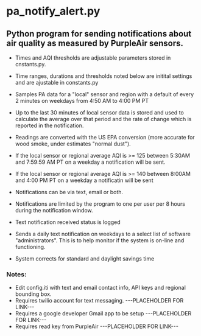 # pa_notify_alert.py
## Python program for sending notifications about air quality as measured by PurpleAir sensors.
- Times and AQI thresholds are adjustable parameters stored in cnstants.py.
 
- Time ranges, durations and thresholds noted below are initital settings and are ajustable in constants.py

- Samples PA data for a "local" sensor and region with a default of every 2 minutes on weekdays from 4:50 AM to 4:00 PM PT
 
- Up to the last 30 minutes of local sensor data is stored and used to calculate the average over that period and the rate of change which is reported in the notification.
 
- Readings are converted with the US EPA conversion (more accurate for wood smoke, under estimates "normal dust").
 
- If the local sensor or regional average AQI is >= 125 between 5:30AM and 7:59:59 AM PT on a weekday a notification will be sent.  
- If the local sensor or regional average AQI is >= 140 between 8:00AM and 4:00 PM PT on a weekday a notificatin will be sent
 
- Notifications can be via text, email or both.

- Notifications are limited by the program to one per user per 8 hours during the notification window. 
 
- Text notification received status is logged 

- Sends a daily text notification on weekdays to a select list of software "administrators". This is to help monitor if the system is on-line and functioning.
 
- System corrects for standard and daylight savings time
 
 
### Notes:

- Edit config.iti with text and email contact info, API keys and regional bounding box.
- Requires twilio account for text messaging. ---PLACEHOLDER FOR LINK---
- Requires a google developer Gmail app to be setup ---PLACEHOLDER FOR LINK---
- Requires read key from PurpleAir ---PLACEHOLDER FOR LINK---